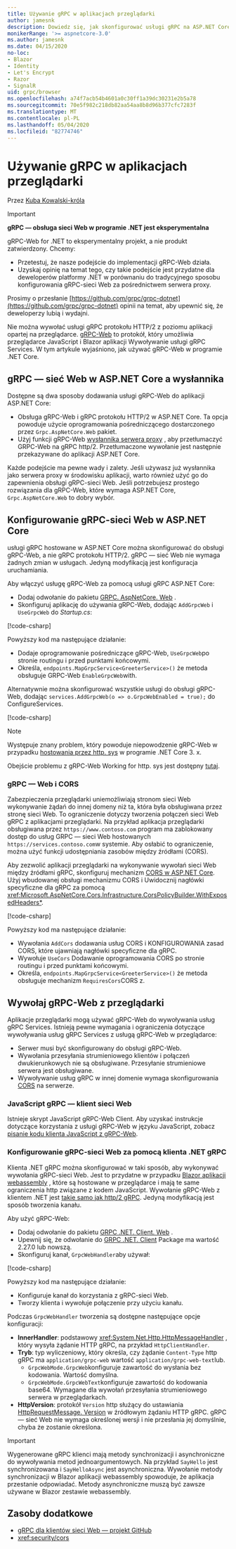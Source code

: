 ```yaml
---
title: Używanie gRPC w aplikacjach przeglądarki
author: jamesnk
description: Dowiedz się, jak skonfigurować usługi gRPC na ASP.NET Core, aby możliwe było wywoływanie z aplikacji przeglądarki za pomocą gRPC-Web.
monikerRange: '>= aspnetcore-3.0'
ms.author: jamesnk
ms.date: 04/15/2020
no-loc:
- Blazor
- Identity
- Let's Encrypt
- Razor
- SignalR
uid: grpc/browser
ms.openlocfilehash: a74f7acb54b4601a0c30ff1a39dc30231e2b5a78
ms.sourcegitcommit: 70e5f982c218db82aa54aa8b8d96b377cfc7283f
ms.translationtype: MT
ms.contentlocale: pl-PL
ms.lasthandoff: 05/04/2020
ms.locfileid: "82774746"
---
```

# <a name="use-grpc-in-browser-apps"></a>Używanie gRPC w aplikacjach przeglądarki

Przez [Kuba Kowalski-króla](https://twitter.com/jamesnk)

> [!IMPORTANT]
> **gRPC — obsługa sieci Web w programie .NET jest eksperymentalna**
>
> gRPC-Web for .NET to eksperymentalny projekt, a nie produkt zatwierdzony. Chcemy:
>
> * Przetestuj, że nasze podejście do implementacji gRPC-Web działa.
> * Uzyskaj opinię na temat tego, czy takie podejście jest przydatne dla deweloperów platformy .NET w porównaniu do tradycyjnego sposobu konfigurowania gRPC-sieci Web za pośrednictwem serwera proxy.
>
> Prosimy o przesłanie [https://github.com/grpc/grpc-dotnet](https://github.com/grpc/grpc-dotnet) opinii na temat, aby upewnić się, że deweloperzy lubią i wydajni.

Nie można wywołać usługi gRPC protokołu HTTP/2 z poziomu aplikacji opartej na przeglądarce. [gRPC-Web](https://github.com/grpc/grpc/blob/master/doc/PROTOCOL-WEB.md) to protokół, który umożliwia przeglądarce JavaScript i Blazor aplikacji Wywoływanie usługi gRPC Services. W tym artykule wyjaśniono, jak używać gRPC-Web w programie .NET Core.

## <a name="grpc-web-in-aspnet-core-vs-envoy"></a>gRPC — sieć Web w ASP.NET Core a wysłannika

Dostępne są dwa sposoby dodawania usługi gRPC-Web do aplikacji ASP.NET Core:

* Obsługa gRPC-Web i gRPC protokołu HTTP/2 w ASP.NET Core. Ta opcja powoduje użycie oprogramowania pośredniczącego dostarczonego przez `Grpc.AspNetCore.Web` pakiet.
* Użyj funkcji gRPC-Web [wysłannika serwera proxy](https://www.envoyproxy.io/) , aby przetłumaczyć GRPC-Web na gRPC http/2. Przetłumaczone wywołanie jest następnie przekazywane do aplikacji ASP.NET Core.

Każde podejście ma pewne wady i zalety. Jeśli używasz już wysłannika jako serwera proxy w środowisku aplikacji, warto również użyć go do zapewnienia obsługi gRPC-sieci Web. Jeśli potrzebujesz prostego rozwiązania dla gRPC-Web, które wymaga ASP.NET Core, `Grpc.AspNetCore.Web` to dobry wybór.

## <a name="configure-grpc-web-in-aspnet-core"></a>Konfigurowanie gRPC-sieci Web w ASP.NET Core

usługi gRPC hostowane w ASP.NET Core można skonfigurować do obsługi gRPC-Web, a nie gRPC protokołu HTTP/2. gRPC — sieć Web nie wymaga żadnych zmian w usługach. Jedyną modyfikacją jest konfiguracja uruchamiania.

Aby włączyć usługę gRPC-Web za pomocą usługi gRPC ASP.NET Core:

* Dodaj odwołanie do pakietu [GRPC. AspNetCore. Web](https://www.nuget.org/packages/Grpc.AspNetCore.Web) .
* Skonfiguruj aplikację do używania gRPC-Web, dodając `AddGrpcWeb` i `UseGrpcWeb` do *Startup.cs*:

[!code-csharp[](~/grpc/browser/sample/Startup.cs?name=snippet_1&highlight=10,14)]

Powyższy kod ma następujące działanie:

* Dodaje oprogramowanie pośredniczące gRPC-Web, `UseGrpcWeb`po stronie routingu i przed punktami końcowymi.
* Określa, `endpoints.MapGrpcService<GreeterService>()` że metoda obsługuje GRPC-Web `EnableGrpcWeb`with. 

Alternatywnie można skonfigurować wszystkie usługi do obsługi gRPC-Web, dodając `services.AddGrpcWeb(o => o.GrpcWebEnabled = true);` do ConfigureServices.

[!code-csharp[](~/grpc/browser/sample/AllServicesSupportExample_Startup.cs?name=snippet_1&highlight=6,13)]

> [!NOTE]
> Występuje znany problem, który powoduje niepowodzenie gRPC-Web w przypadku [hostowania przez http. sys](xref:fundamentals/servers/httpsys) w programie .NET Core 3. x.
>
> Obejście problemu z gRPC-Web Working for http. sys jest dostępny [tutaj](https://github.com/grpc/grpc-dotnet/issues/853#issuecomment-610078202).

### <a name="grpc-web-and-cors"></a>gRPC — Web i CORS

Zabezpieczenia przeglądarki uniemożliwiają stronom sieci Web wykonywanie żądań do innej domeny niż ta, która była obsługiwana przez stronę sieci Web. To ograniczenie dotyczy tworzenia połączeń sieci Web gRPC z aplikacjami przeglądarki. Na przykład aplikacja przeglądarki obsługiwana przez `https://www.contoso.com` program ma zablokowany dostęp do usług GRPC — sieci Web hostowanych `https://services.contoso.com`w systemie. Aby osłabić to ograniczenie, można użyć funkcji udostępniania zasobów między źródłami (CORS).

Aby zezwolić aplikacji przeglądarki na wykonywanie wywołań sieci Web między źródłami gRPC, skonfiguruj mechanizm [CORS w ASP.NET Core](xref:security/cors). Użyj wbudowanej obsługi mechanizmu CORS i Uwidocznij nagłówki specyficzne dla gRPC za pomocą <xref:Microsoft.AspNetCore.Cors.Infrastructure.CorsPolicyBuilder.WithExposedHeaders*>.

[!code-csharp[](~/grpc/browser/sample/CORS_Startup.cs?name=snippet_1&highlight=5-11,19,24)]

Powyższy kod ma następujące działanie:

* Wywołania `AddCors` dodawania usług CORS i KONFIGUROWANIA zasad CORS, które ujawniają nagłówki specyficzne dla gRPC.
* Wywołuje `UseCors` Dodawanie oprogramowania CORS po stronie routingu i przed punktami końcowymi.
* Określa, `endpoints.MapGrpcService<GreeterService>()` że metoda obsługuje mechanizm `RequiresCors`CORS z.

## <a name="call-grpc-web-from-the-browser"></a>Wywołaj gRPC-Web z przeglądarki

Aplikacje przeglądarki mogą używać gRPC-Web do wywoływania usług gRPC Services. Istnieją pewne wymagania i ograniczenia dotyczące wywoływania usług gRPC Services z usługą gRPC-Web w przeglądarce:

* Serwer musi być skonfigurowany do obsługi gRPC-Web.
* Wywołania przesyłania strumieniowego klientów i połączeń dwukierunkowych nie są obsługiwane. Przesyłanie strumieniowe serwera jest obsługiwane.
* Wywoływanie usług gRPC w innej domenie wymaga skonfigurowania [CORS](xref:security/cors) na serwerze.

### <a name="javascript-grpc-web-client"></a>JavaScript gRPC — klient sieci Web

Istnieje skrypt JavaScript gRPC-Web Client. Aby uzyskać instrukcje dotyczące korzystania z usługi gRPC-Web w języku JavaScript, zobacz [pisanie kodu klienta JavaScript z gRPC-Web](https://github.com/grpc/grpc-web/tree/master/net/grpc/gateway/examples/helloworld#write-client-code).

### <a name="configure-grpc-web-with-the-net-grpc-client"></a>Konfigurowanie gRPC-sieci Web za pomocą klienta .NET gRPC

Klienta .NET gRPC można skonfigurować w taki sposób, aby wykonywać wywołania gRPC-sieci Web. Jest to przydatne w przypadku [ Blazor aplikacji webassembly](xref:blazor/index#blazor-webassembly) , które są hostowane w przeglądarce i mają te same ograniczenia http związane z kodem JavaScript. Wywołanie gRPC-Web z klientem .NET jest [takie samo jak http/2 gRPC](xref:grpc/client). Jedyną modyfikacją jest sposób tworzenia kanału.

Aby użyć gRPC-Web:

* Dodaj odwołanie do pakietu [GRPC .NET. Client. Web](https://www.nuget.org/packages/Grpc.Net.Client.Web) .
* Upewnij się, że odwołanie do [GRPC .NET. Client](https://www.nuget.org/packages/Grpc.Net.Client) Package ma wartość 2.27.0 lub nowszą.
* Skonfiguruj kanał, `GrpcWebHandler`aby używał:

[!code-csharp[](~/grpc/browser/sample/Handler.cs?name=snippet_1)]

Powyższy kod ma następujące działanie:

* Konfiguruje kanał do korzystania z gRPC-sieci Web.
* Tworzy klienta i wywołuje połączenie przy użyciu kanału.

Podczas `GrpcWebHandler` tworzenia są dostępne następujące opcje konfiguracji:

* **InnerHandler**: podstawowy <xref:System.Net.Http.HttpMessageHandler> , który wysyła żądanie HTTP gRPC, na przykład `HttpClientHandler`.
* **Tryb**: typ wyliczeniowy, który określa, czy żądanie `Content-Type` http gRPC ma `application/grpc-web` wartość `application/grpc-web-text`lub.
    * `GrpcWebMode.GrpcWeb`konfiguruje zawartość do wysłania bez kodowania. Wartość domyślna.
    * `GrpcWebMode.GrpcWebText`konfiguruje zawartość do kodowania base64. Wymagane dla wywołań przesyłania strumieniowego serwera w przeglądarkach.
* **HttpVersion**: protokół `Version` http służący do ustawiania [HttpRequestMessage. Version](xref:System.Net.Http.HttpRequestMessage.Version) w źródłowym żądaniu HTTP gRPC. gRPC — sieć Web nie wymaga określonej wersji i nie przesłania jej domyślnie, chyba że zostanie określona.

> [!IMPORTANT]
> Wygenerowane gRPC klienci mają metody synchronizacji i asynchroniczne do wywoływania metod jednoargumentowych. Na przykład `SayHello` jest synchronizowana i `SayHelloAsync` jest asynchroniczna. Wywołanie metody synchronizacji w Blazor aplikacji webassembly spowoduje, że aplikacja przestanie odpowiadać. Metody asynchroniczne muszą być zawsze używane w Blazor zestawie webassembly.

## <a name="additional-resources"></a>Zasoby dodatkowe

* [gRPC dla klientów sieci Web — projekt GitHub](https://github.com/grpc/grpc-web)
* <xref:security/cors>
